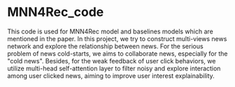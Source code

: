 # MNN4Rec_code
This code is used for MNN4Rec model and baselines models which are mentioned in the paper.
In this project, we try to construct multi-views news network and explore the relationship between news.
For the serious problem of news cold-starts, we aims to collaborate news, especially for the "cold news".
Besides, for the weak feedback of user click behaviors, we utilize multi-head self-attention layer to filter noisy and explore interaction among user clicked news, aiming to improve user interest explainability.
